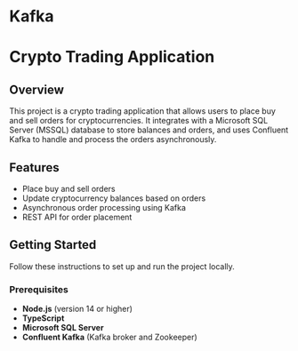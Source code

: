# Kafka

# Crypto Trading Application

## Overview

This project is a crypto trading application that allows users to place buy and sell orders for cryptocurrencies. It integrates with a Microsoft SQL Server (MSSQL) database to store balances and orders, and uses Confluent Kafka to handle and process the orders asynchronously.

## Features

- Place buy and sell orders
- Update cryptocurrency balances based on orders
- Asynchronous order processing using Kafka
- REST API for order placement

## Getting Started

Follow these instructions to set up and run the project locally.

### Prerequisites

- **Node.js** (version 14 or higher)
- **TypeScript**
- **Microsoft SQL Server**
- **Confluent Kafka** (Kafka broker and Zookeeper)

